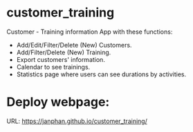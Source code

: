 # customer_training
Customer - Training information App with these functions:
- Add/Edit/Filter/Delete (New) Customers.
- Add/Filter/Delete (New) Training.
- Export customers' information.
- Calendar to see trainings.
- Statistics page where users can see durations by activities.

# Deploy webpage:
URL: https://janphan.github.io/customer_training/